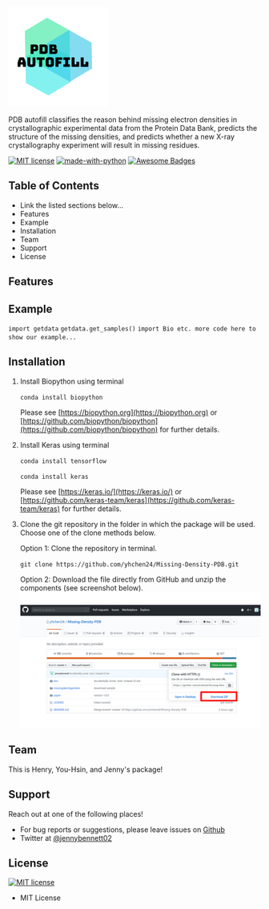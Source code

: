 ![Logo](doc/Logo.png "Logo")

PDB autofill classifies the reason behind missing electron densities in crystallographic experimental data from the Protein Data Bank, predicts the structure of the missing densities, and predicts whether a new X-ray crystallography experiment will result in missing residues.

[![MIT license](https://img.shields.io/badge/License-MIT-blue.svg)](https://lbesson.mit-license.org/)
[![made-with-python](https://img.shields.io/badge/Made%20with-Python-1f425f.svg)](https://www.python.org/)
[![Awesome Badges](https://img.shields.io/badge/badges-awesome-green.svg)](https://github.com/Naereen/badges)


## Table of Contents
* Link the listed sections below...
* Features
* Example
* Installation
* Team
* Support
* License

## Features

## Example
`import getdata`
`getdata.get_samples()`
` import Bio
   etc. more code here to show our example... `

## Installation
1. Install Biopython using terminal

    `conda install biopython`

    Please see [https://biopython.org](https://biopython.org) or [https://github.com/biopython/biopython](https://github.com/biopython/biopython) for further details.

2. Install Keras using terminal

    `conda install tensorflow`

    `conda install keras`

    Please see [https://keras.io/](https://keras.io/) or [https://github.com/keras-team/keras](https://github.com/keras-team/keras) for further details.

3. Clone the git repository in the folder in which the package will be used. Choose one of the clone methods below.

    Option 1: Clone the repository in terminal.

    `git clone https://github.com/yhchen24/Missing-Density-PDB.git`

    Option 2: Download the file directly from GitHub and unzip the components (see screenshot below).
![install_instructions](doc/install_instructions.PNG "install_instructions")


## Team
This is Henry, You-Hsin, and Jenny's package!

## Support
Reach out at one of the following places!
* For bug reports or suggestions, please leave issues on [Github](https://github.com/yhchen24/Missing-Density-PDB)
* Twitter at [@jennybennett02](https://twitter.com/jennybennett02)

## License
[![MIT license](https://img.shields.io/badge/License-MIT-blue.svg)](https://lbesson.mit-license.org/)
* MIT License
